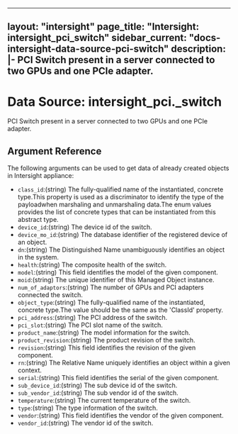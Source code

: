 
---
layout: "intersight"
page_title: "Intersight: intersight_pci_switch"
sidebar_current: "docs-intersight-data-source-pci-switch"
description: |-
PCI Switch present in a server connected to two GPUs and one PCIe adapter.
---

# Data Source: intersight_pci._switch
PCI Switch present in a server connected to two GPUs and one PCIe adapter.
## Argument Reference
The following arguments can be used to get data of already created objects in Intersight appliance:
* `class_id`:(string) The fully-qualified name of the instantiated, concrete type.This property is used as a discriminator to identify the type of the payloadwhen marshaling and unmarshaling data.The enum values provides the list of concrete types that can be instantiated from this abstract type. 
* `device_id`:(string) The device id of the switch. 
* `device_mo_id`:(string) The database identifier of the registered device of an object. 
* `dn`:(string) The Distinguished Name unambiguously identifies an object in the system. 
* `health`:(string) The composite health of the switch. 
* `model`:(string) This field identifies the model of the given component. 
* `moid`:(string) The unique identifier of this Managed Object instance. 
* `num_of_adaptors`:(string) The number of GPUs and PCI adapters connected the switch. 
* `object_type`:(string) The fully-qualified name of the instantiated, concrete type.The value should be the same as the 'ClassId' property. 
* `pci_address`:(string) The PCI address of the switch. 
* `pci_slot`:(string) The PCI slot name of the switch. 
* `product_name`:(string) The model information for the switch. 
* `product_revision`:(string) The product revision of the switch. 
* `revision`:(string) This field identifies the revision of the given component. 
* `rn`:(string) The Relative Name uniquely identifies an object within a given context. 
* `serial`:(string) This field identifies the serial of the given component. 
* `sub_device_id`:(string) The sub device id of the switch. 
* `sub_vendor_id`:(string) The sub vendor id of the switch. 
* `temperature`:(string) The current temperature of the switch. 
* `type`:(string) The type information of the switch. 
* `vendor`:(string) This field identifies the vendor of the given component. 
* `vendor_id`:(string) The vendor id of the switch. 
